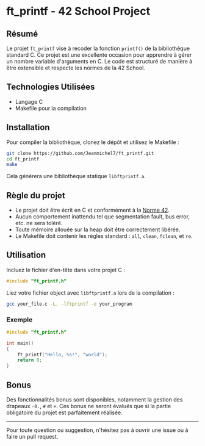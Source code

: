 # ft_printf - 42 School Project

## Résumé

Le projet `ft_printf` vise à recoder la fonction `printf()` de la bibliothèque standard C. Ce projet est une excellente occasion pour apprendre à gérer un nombre variable d'arguments en C. Le code est structuré de manière à être extensible et respecte les normes de la 42 School.

## Technologies Utilisées

- Langage C
- Makefile pour la compilation

## Installation

Pour compiler la bibliothèque, clonez le dépôt et utilisez le Makefile :

```bash
git clone https://github.com/Jeanmichel7/ft_printf.git
cd ft_printf
make
```

Cela générera une bibliothèque statique `libftprintf.a`.

## Règle du projet

- Le projet doit être écrit en C et conformément à la [Norme 42](https://github.com/42School/norminette).
- Aucun comportement inattendu tel que segmentation fault, bus error, etc. ne sera toléré.
- Toute mémoire allouée sur la heap doit être correctement libérée.
- Le Makefile doit contenir les règles standard : `all`, `clean`, `fclean`, et `re`.

## Utilisation

Incluez le fichier d'en-tête dans votre projet C :

```c
#include "ft_printf.h"
```

Liez votre fichier object avec `libftprintf.a` lors de la compilation :

```bash
gcc your_file.c -L. -lftprintf -o your_program
```

### Exemple

```c
#include "ft_printf.h"

int main()
{
    ft_printf("Hello, %s!", "world");
    return 0;
}
```

## Bonus

Des fonctionnalités bonus sont disponibles, notamment la gestion des drapeaux `-0.`, `#` et `+`. Ces bonus ne seront évalués que si la partie obligatoire du projet est parfaitement réalisée.

---

Pour toute question ou suggestion, n'hésitez pas à ouvrir une issue ou à faire un pull request.
